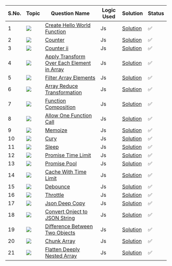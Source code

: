 S.No. | Topic | Question Name | Logic Used | Solution | Status |
------|---------------|------------|-------|------|------|
1 | ![](https://img.shields.io/badge/JS-f0772b?style=for-the-badge&logo=array&logoColor=black) | [Create Hello World Function](https://leetcode.com/problems/create-hello-world-function/description/?utm_campaign=PostD1&utm_medium=Post&utm_source=Post&gio_link_id=QPDw0kJR) | Js | [Solution](https://github.com/himanshugupta09/LEETCODE_SOLUTIONS/blob/main/30_Days_JavaScript/create-hello-world.js) | ✅ |
2 | ![](https://img.shields.io/badge/JS-f0772b?style=for-the-badge&logo=array&logoColor=black) | [Counter](https://leetcode.com/problems/counter/description/?utm_campaign=PostD2&utm_medium=Post&utm_source=Post&gio_link_id=xogkVqBo) | Js | [Solution](https://github.com/himanshugupta09/LEETCODE_SOLUTIONS/blob/main/30_Days_JavaScript/counter.js) | ✅ |
3 | ![](https://img.shields.io/badge/JS-f0772b?style=for-the-badge&logo=array&logoColor=black) | [Counter ii](https://leetcode.com/problems/counter-ii/description/?utm_campaign=PostD3&utm_medium=Post&utm_source=Post&gio_link_id=xRxVYOXo) | Js | [Solution](https://github.com/himanshugupta09/LEETCODE_SOLUTIONS/blob/main/30_Days_JavaScript/counter-ii.js) | ✅ |
4 | ![](https://img.shields.io/badge/JS-f0772b?style=for-the-badge&logo=array&logoColor=black) | [ Apply Transform Over Each Element in Array](https://leetcode.com/problems/apply-transform-over-each-element-in-array/description/?utm_campaign=PostD4&utm_medium=Post&utm_source=Post&gio_link_id=noqbNOv9) | Js | [Solution](https://github.com/himanshugupta09/LEETCODE_SOLUTIONS/blob/main/30_Days_JavaScript/apply-transform-over-each-element-in-array.js) | ✅ |
5 | ![](https://img.shields.io/badge/JS-f0772b?style=for-the-badge&logo=array&logoColor=black) | [Filter Array Elements](https://leetcode.com/problems/filter-elements-from-array/description/?utm_campaign=PostD5&utm_medium=Post&utm_source=Post&gio_link_id=a9a5VZr9) | Js | [Solution](https://github.com/himanshugupta09/LEETCODE_SOLUTIONS/blob/main/30_Days_JavaScript/filter-elements-from-array.js) | ✅ |
6 | ![](https://img.shields.io/badge/JS-f0772b?style=for-the-badge&logo=array&logoColor=black) | [Array Reduce Transformation](https://leetcode.com/problems/array-reduce-transformation/description/?utm_campaign=PostD6&utm_medium=Post&utm_source=Post&gio_link_id=nPN45jD9) | Js | [Solution](https://github.com/himanshugupta09/LEETCODE_SOLUTIONS/blob/main/30_Days_JavaScript/array-reduce-transform.js) | ✅ |
7 | ![](https://img.shields.io/badge/JS-f0772b?style=for-the-badge&logo=array&logoColor=black) | [Function Composition](https://leetcode.com/problems/function-composition/description/?utm_campaign=PostD7&utm_medium=Post&utm_source=Post&gio_link_id=4PY7wZM9) | Js | [Solution](https://github.com/himanshugupta09/LEETCODE_SOLUTIONS/blob/main/30_Days_JavaScript/function-compostion.js) | ✅ |
8 | ![](https://img.shields.io/badge/JS-f0772b?style=for-the-badge&logo=array&logoColor=black) | [Allow One Function Call](https://leetcode.com/problems/allow-one-function-call/description/?utm_campaign=PostD8&utm_medium=Post&utm_source=Post&gio_link_id=a9By01Oo) | Js | [Solution](https://github.com/himanshugupta09/LEETCODE_SOLUTIONS/blob/main/30_Days_JavaScript/allow-one-function-call.js) | ✅ |
9 | ![](https://img.shields.io/badge/JS-f0772b?style=for-the-badge&logo=array&logoColor=black) | [Memoize](https://leetcode.com/problems/memoize/description/?utm_campaign=PostD9&utm_medium=Post&utm_source=Post&gio_link_id=nRbADVd9) | Js | [Solution](https://github.com/himanshugupta09/LEETCODE_SOLUTIONS/blob/main/30_Days_JavaScript/memoize.js) | ✅ |
10 | ![](https://img.shields.io/badge/JS-f0772b?style=for-the-badge&logo=array&logoColor=black) | [Cury](https://leetcode.com/problems/curry/description/?utm_campaign=PostD10&utm_medium=Post&utm_source=Post&gio_link_id=QRekxgjo) | Js | [Solution](https://github.com/himanshugupta09/LEETCODE_SOLUTIONS/blob/main/30_Days_JavaScript/cury.js) | ✅ |
11 | ![](https://img.shields.io/badge/JS-f0772b?style=for-the-badge&logo=array&logoColor=black) | [Sleep](https://leetcode.com/problems/sleep/description/?utm_campaign=DailyD11&utm_medium=Email&utm_source=Daily&gio_link_id=Y9Jw7b6R) | Js | [Solution](https://github.com/himanshugupta09/LEETCODE_SOLUTIONS/blob/main/30_Days_JavaScript/sleep.js) | ✅ |
12 | ![](https://img.shields.io/badge/JS-f0772b?style=for-the-badge&logo=array&logoColor=black) | [Promise Time Limit](https://leetcode.com/problems/promise-time-limit/description/?utm_campaign=DailyD12&utm_medium=Email&utm_source=Daily&gio_link_id=q9A2ewMR) | Js | [Solution](https://github.com/himanshugupta09/LEETCODE_SOLUTIONS/blob/main/30_Days_JavaScript/promise-time-limit.js) | ✅ |
13 | ![](https://img.shields.io/badge/JS-f0772b?style=for-the-badge&logo=array&logoColor=black) | [Promise Pool](https://leetcode.com/problems/promise-pool/description/?utm_campaign=PostD13&utm_medium=Post&utm_source=Post&gio_link_id=3oLQwOg9) | Js | [Solution](https://github.com/himanshugupta09/LEETCODE_SOLUTIONS/blob/main/30_Days_JavaScript/Promise-Pool.js) | ✅ |
14 | ![](https://img.shields.io/badge/JS-f0772b?style=for-the-badge&logo=array&logoColor=black) | [Cache With Time Limit](https://leetcode.com/problems/cache-with-time-limit/?utm_campaign=DailyD14&utm_medium=Email&utm_source=Daily&gio_link_id=korbYD3o) | Js | [Solution](https://github.com/himanshugupta09/LEETCODE_SOLUTIONS/blob/main/30_Days_JavaScript/cache-with-time-limit.js) | ✅ |
15 | ![](https://img.shields.io/badge/JS-f0772b?style=for-the-badge&logo=array&logoColor=black) | [Debounce](https://leetcode.com/problems/debounce/description/?utm_campaign=DailyD15&utm_medium=Email&utm_source=Daily&gio_link_id=Yo10KlQP) | Js | [Solution](https://github.com/himanshugupta09/LEETCODE_SOLUTIONS/blob/main/30_Days_JavaScript/debounce.js) | ✅ |
16 | ![](https://img.shields.io/badge/JS-f0772b?style=for-the-badge&logo=array&logoColor=black) | [Throttle](https://leetcode.com/problems/throttle/description/?utm_campaign=DailyD16&utm_medium=Email&utm_source=Daily&gio_link_id=DPWg0Z4P) | Js | [Solution](https://github.com/himanshugupta09/LEETCODE_SOLUTIONS/blob/main/30_Days_JavaScript/throtell.js) | ✅ |
17 | ![](https://img.shields.io/badge/JS-f0772b?style=for-the-badge&logo=array&logoColor=black) | [Json Deep Copy](https://leetcode.com/problems/json-deep-equal/description/?utm_campaign=DailyD17&utm_medium=Email&utm_source=Daily&gio_link_id=nP2127dR) | Js | [Solution](https://github.com/himanshugupta09/LEETCODE_SOLUTIONS/blob/main/30_Days_JavaScript/json-deep-equal.js) | ✅ |
18 | ![](https://img.shields.io/badge/JS-f0772b?style=for-the-badge&logo=array&logoColor=black) | [Convert Onject to JSON String](https://leetcode.com/problems/convert-object-to-json-string/description/?utm_campaign=DailyD18&utm_medium=Email&utm_source=Daily&gio_link_id=woVyOn5P) | Js | [Solution](https://github.com/himanshugupta09/LEETCODE_SOLUTIONS/blob/main/30_Days_JavaScript/convert-object-to-json-string.js) | ✅ |
19 | ![](https://img.shields.io/badge/JS-f0772b?style=for-the-badge&logo=array&logoColor=black) | [Difference Between Two Objects](https://leetcode.com/problems/differences-between-two-objects/?utm_campaign=PostD20&utm_medium=Post&utm_source=Post&gio_link_id=LPdzgyA9) | Js | [Solution](https://github.com/himanshugupta09/LEETCODE_SOLUTIONS/blob/main/30_Days_JavaScript/difference-between-two-objects.js) | ✅ |
20 | ![](https://img.shields.io/badge/JS-f0772b?style=for-the-badge&logo=array&logoColor=black) | [Chunk Array](https://leetcode.com/problems/chunk-array/description/?utm_campaign=PostD21&utm_medium=Post&utm_source=Post&gio_link_id=YoXvrdGR) | Js | [Solution](https://github.com/himanshugupta09/LEETCODE_SOLUTIONS/blob/main/30_Days_JavaScript/chunk-array.js) | ✅ |
21 | ![](https://img.shields.io/badge/JS-f0772b?style=for-the-badge&logo=array&logoColor=black) | [Flatten Deeply Nested Array](https://leetcode.com/problems/flatten-deeply-nested-array/description/?utm_campaign=PostD22&utm_medium=Post&utm_source=Post&gio_link_id=rREX6Gm9) | Js | [Solution](https://github.com/himanshugupta09/LEETCODE_SOLUTIONS/blob/main/30_Days_JavaScript/flatten-deeply-nested-array.js) | ✅ |
